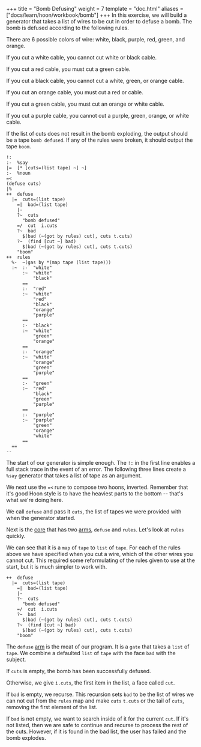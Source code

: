 +++
title = "Bomb Defusing"
weight = 7
template = "doc.html"
aliases = ["docs/learn/hoon/workbook/bomb"]
+++
In this exercise, we will build a generator that takes a list of wires to be cut
in order to defuse a bomb. The bomb is defused according to the following rules.

There are 6 possible colors of wire: white, black, purple, red, green, and
orange.

If you cut a white cable, you cannot cut white or black cable.

If you cut a red cable, you must cut a green cable.

If you cut a black cable, you cannot cut a white, green, or orange cable.

If you cut an orange cable, you must cut a red or cable.

If you cut a green cable, you must cut an orange or white cable.

If you cut a purple cable, you cannot cut a purple, green, orange, or white
cable.

If the list of cuts does not result in the bomb exploding, the output should be
a tape `bomb defused`. If any of the rules were broken, it should output the
tape `boom`.


```hoon
!:
:-  %say
|=  [* [cuts=(list tape) ~] ~]
:-  %noun
=<
(defuse cuts)
|%
++  defuse
  |=  cuts=(list tape)
    =|  bad=(list tape)
    |-
    ?~  cuts
      "bomb defused"
    =/  cut  i.cuts
    ?~  bad
      $(bad (~(got by rules) cut), cuts t.cuts)
    ?~  (find [cut ~] bad)
      $(bad (~(got by rules) cut), cuts t.cuts)
    "boom"
++  rules
  %-  ~(gas by *(map tape (list tape)))
  :~  :-  "white"
      :~  "white"
          "black"
      ==
      :-  "red"
      :~  "white"
          "red"
          "black"
          "orange"
          "purple"
      ==
      :-  "black"
      :~  "white"
          "green"
          "orange"
      ==
      :-  "orange"
      :~  "white"
          "orange"
          "green"
          "purple"
      ==
      :-  "green"
      :~  "red"
          "black"
          "green"
          "purple"
      ==
      :-  "purple"
      :~  "purple"
          "green"
          "orange"
          "white"
      ==
  ==
--
```

The start of our generator is simple enough. The `!:` in the first line enables
a full stack trace in the event of an error. The following three lines create a
`%say` generator that takes a list of tape as an argument.

We next use the `=<` rune to compose two hoons, inverted. Remember that it's
good Hoon style is to have the heaviest parts to the bottom -- that's what we're
doing here.

We call `defuse` and pass it `cuts`, the list of tapes we were provided with
when the generator started.

Next is the [core](/docs/glossary/core/) that has two [arms](/docs/glossary/arm/), `defuse` and `rules`. Let's look at `rules`
quickly.

We can see that it is a `map` of `tape` to `list` of `tape`. For each of the
rules above we have specified when you cut a wire, which of the other wires you
cannot cut. This required some reformulating of the rules given to use at the
start, but it is much simpler to work with.

```hoon
++  defuse
  |=  cuts=(list tape)
    =|  bad=(list tape)
    |-
    ?~  cuts
      "bomb defused"
    =/  cut  i.cuts
    ?~  bad
      $(bad (~(got by rules) cut), cuts t.cuts)
    ?~  (find [cut ~] bad)
      $(bad (~(got by rules) cut), cuts t.cuts)
    "boom"
```

The `defuse` [arm](/docs/glossary/arm/) is the meat of our program. It is a `gate` that takes a `list`
of `tape`. We combine a defaulted `list` of `tape` with the face `bad` with the
subject.

If `cuts` is empty, the bomb has been successfully defused.

Otherwise, we give `i.cuts`, the first item in the list, a face called `cut`.

If `bad` is empty, we recurse. This recursion sets `bad` to be the list of
wires we can not cut from the `rules` map and make `cuts` `t.cuts` or the tail
of `cuts`, removing the first element of the list.

If `bad` is not empty, we want to search inside of it for the current `cut`. If
it's not listed, then we are safe to continue and recurse to process the rest of
the cuts. However, if it is found in the bad list, the user has failed and the
bomb explodes.
